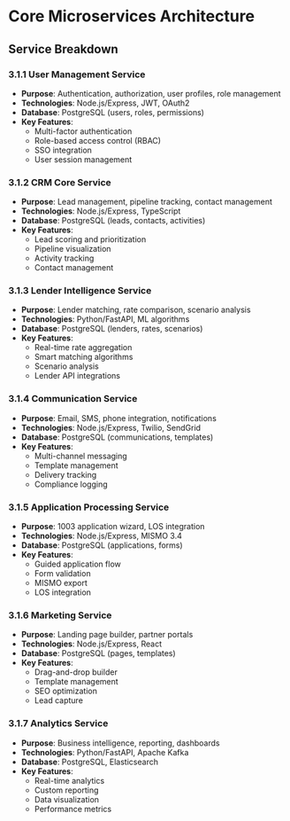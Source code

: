 # Core Microservices Architecture

## Service Breakdown

### 3.1.1 User Management Service

- **Purpose**: Authentication, authorization, user profiles, role management
- **Technologies**: Node.js/Express, JWT, OAuth2
- **Database**: PostgreSQL (users, roles, permissions)
- **Key Features**:
  - Multi-factor authentication
  - Role-based access control (RBAC)
  - SSO integration
  - User session management

### 3.1.2 CRM Core Service

- **Purpose**: Lead management, pipeline tracking, contact management
- **Technologies**: Node.js/Express, TypeScript
- **Database**: PostgreSQL (leads, contacts, activities)
- **Key Features**:
  - Lead scoring and prioritization
  - Pipeline visualization
  - Activity tracking
  - Contact management

### 3.1.3 Lender Intelligence Service

- **Purpose**: Lender matching, rate comparison, scenario analysis
- **Technologies**: Python/FastAPI, ML algorithms
- **Database**: PostgreSQL (lenders, rates, scenarios)
- **Key Features**:
  - Real-time rate aggregation
  - Smart matching algorithms
  - Scenario analysis
  - Lender API integrations

### 3.1.4 Communication Service

- **Purpose**: Email, SMS, phone integration, notifications
- **Technologies**: Node.js/Express, Twilio, SendGrid
- **Database**: PostgreSQL (communications, templates)
- **Key Features**:
  - Multi-channel messaging
  - Template management
  - Delivery tracking
  - Compliance logging

### 3.1.5 Application Processing Service

- **Purpose**: 1003 application wizard, LOS integration
- **Technologies**: Node.js/Express, MISMO 3.4
- **Database**: PostgreSQL (applications, forms)
- **Key Features**:
  - Guided application flow
  - Form validation
  - MISMO export
  - LOS integration

### 3.1.6 Marketing Service

- **Purpose**: Landing page builder, partner portals
- **Technologies**: Node.js/Express, React
- **Database**: PostgreSQL (pages, templates)
- **Key Features**:
  - Drag-and-drop builder
  - Template management
  - SEO optimization
  - Lead capture

### 3.1.7 Analytics Service

- **Purpose**: Business intelligence, reporting, dashboards
- **Technologies**: Python/FastAPI, Apache Kafka
- **Database**: PostgreSQL, Elasticsearch
- **Key Features**:
  - Real-time analytics
  - Custom reporting
  - Data visualization
  - Performance metrics
